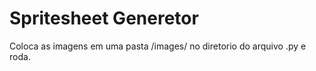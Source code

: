 # Spritesheet Generetor

Coloca as imagens em uma pasta /images/ no diretorio do arquivo .py e roda.
